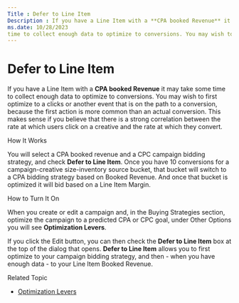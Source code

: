 ```yaml
---
Title : Defer to Line Item
Description : If you have a Line Item with a **CPA booked Revenue** it may take some
ms.date: 10/28/2023
time to collect enough data to optimize to conversions. You may wish to
---
```



# Defer to Line Item



If you have a Line Item with a **CPA booked Revenue** it may take some
time to collect enough data to optimize to conversions. You may wish to
first optimize to a clicks or another event that is on the path to a
conversion, because the first action is more common than an actual
conversion. This makes sense if you believe that there is a strong
correlation between the rate at which users click on a creative and the
rate at which they convert.

How It Works

You will select a CPA booked revenue and a CPC campaign bidding
strategy, and check **Defer to Line Item**. Once you have 10 conversions
for a campaign-creative size-inventory source bucket, that bucket will
switch to a CPA bidding strategy based on Booked Revenue. And once that
bucket is optimized it will bid based on a Line Item Margin.

How to Turn It On

When you create or edit a campaign and, in the
Buying Strategies section, optimize
the campaign to a predicted CPA or CPC goal, under
Other Options you will see
**Optimization Levers**.

If you click the Edit button, you can
then check the **Defer to Line Item** box at the top of the dialog that
opens. **Defer to Line Item** allows you to first optimize to your
campaign bidding strategy, and then - when you have enough data - to
your Line Item Booked Revenue.

Related Topic

- <a href="optimization-levers.md" class="xref">Optimization Levers</a>




